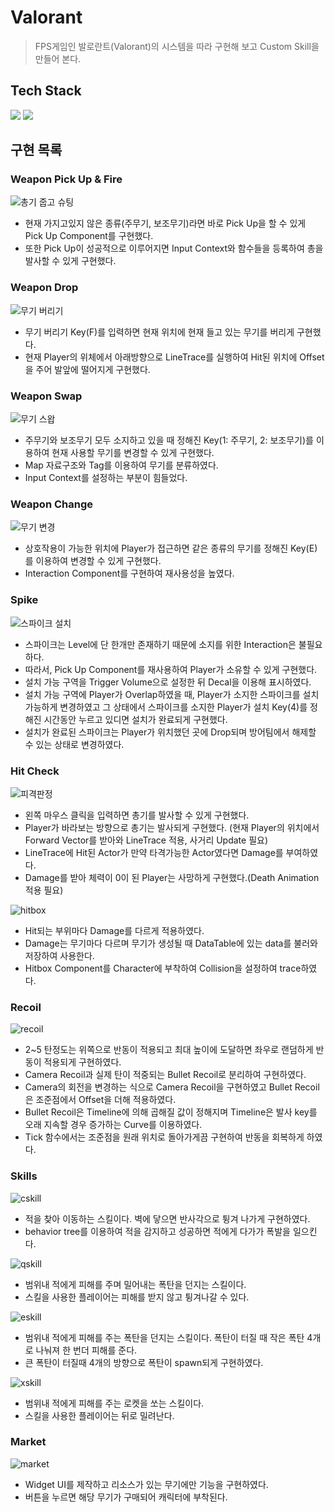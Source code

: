 # Valorant
> FPS게임인 발로란트(Valorant)의 시스템을 따라 구현해 보고 Custom Skill을 만들어 본다.

## Tech Stack
<p>
<img src="https://img.shields.io/badge/unrealengine-0E1128?style=for-the-badge&logo=unrealengine&logoColor=white">
<img src="https://img.shields.io/badge/c++-00599C?style=for-the-badge&logo=cplusplus&logoColor=white">
</ p>

## 구현 목록
### Weapon Pick Up & Fire
![총기 줍고 슈팅](https://github.com/minhvvan/Valorant/assets/59609086/e85bc9df-3ccf-40b6-9778-8675221cd668)
- 현재 가지고있지 않은 종류(주무기, 보조무기)라면 바로 Pick Up을 할 수 있게 Pick Up Component를 구현했다.
- 또한 Pick Up이 성공적으로 이루어지면 Input Context와 함수들을 등록하여 총을 발사할 수 있게 구현했다.

### Weapon Drop
![무기 버리기](https://github.com/minhvvan/Valorant/assets/59609086/2511ee9d-7fbe-4405-bd76-efb15e74177a)
- 무기 버리기 Key(F)를 입력하면 현재 위치에 현재 들고 있는 무기를 버리게 구현했다.
- 현재 Player의 위체에서 아래방향으로 LineTrace를 실행하여 Hit된 위치에 Offset을 주어 발앞에 떨어지게 구현했다.

### Weapon Swap
![무기 스왑](https://github.com/minhvvan/Valorant/assets/59609086/4ea4e699-d578-4a38-b95d-7cc4fb5218b8)
- 주무기와 보조무기 모두 소지하고 있을 때 정해진 Key(1: 주무기, 2: 보조무기)를 이용하여 현재 사용할 무기를 변경할 수 있게 구현했다.
- Map 자료구조와 Tag를 이용하여 무기를 분류하였다.
- Input Context를 설정하는 부분이 힘들었다.

### Weapon Change
![무기 변경](https://github.com/minhvvan/Valorant/assets/59609086/4bfa9038-3ee4-48a4-8ba7-1cd72c77e065)
- 상호작용이 가능한 위치에 Player가 접근하면 같은 종류의 무기를 정해진 Key(E)를 이용하여 변경할 수 있게 구현했다.
- Interaction Component를 구현하여 재사용성을 높였다.

### Spike
![스파이크 설치](https://github.com/minhvvan/Valorant/assets/59609086/c16f5d84-4c1c-4f52-9b2a-69b531b0db4d)
- 스파이크는 Level에 단 한개만 존재하기 때문에 소지를 위한 Interaction은 불필요하다.
- 따라서, Pick Up Component를 재사용하여 Player가 소유할 수 있게 구현했다.
- 설치 가능 구역을 Trigger Volume으로 설정한 뒤 Decal을 이용해 표시하였다.
- 설치 가능 구역에 Player가 Overlap하였을 때, Player가 소지한 스파이크를 설치 가능하게 변경하였고 그 상태에서 스파이크를 소지한 Player가 
설치 Key(4)를 정해진 시간동안 누르고 있디면 설치가 완료되게 구현했다.
- 설치가 완료된 스파이크는 Player가 위치했던 곳에 Drop되며 방어팀에서 해제할 수 있는 상태로 변경하였다.

### Hit Check
![피격판정](https://github.com/minhvvan/Valorant/assets/59609086/887507cd-ac59-40a8-9542-a1ff1bc06da0)
- 왼쪽 마우스 클릭을 입력하면 총기를 발사할 수 있게 구현했다.
- Player가 바라보는 방향으로 총기는 발사되게 구현했다. (현재 Player의 위치에서 Forward Vector를 받아와 LineTrace 적용, 사거리 Update 필요)
- LineTrace에 Hit된 Actor가 만약 타격가능한 Actor였다면 Damage를 부여하였다.
- Damage를 받아 체력이 0이 된 Player는 사망하게 구현했다.(Death Animation 적용 필요)

![hitbox](https://github.com/minhvvan/Valorant/assets/59609086/386ff029-932d-4019-bcaf-fb3430f0fd56)
- Hit되는 부위마다 Damage를 다르게 적용하였다.
- Damage는 무기마다 다르며 무기가 생성될 때 DataTable에 있는 data를 불러와 저장하여 사용한다.
- Hitbox Component를 Character에 부착하여 Collision을 설정하여 trace하였다.

### Recoil
![recoil](https://github.com/minhvvan/Valorant/assets/59609086/047c011c-03ea-4c6d-80cc-8dbb0c9606bd)
- 2~5 탄정도는 위쪽으로 반동이 적용되고 최대 높이에 도달하면 좌우로 랜덤하게 반동이 적용되게 구현하였다.
- Camera Recoil과 실제 탄이 적중되는 Bullet Recoil로 분리하여 구현하였다.
- Camera의 회전을 변경하는 식으로 Camera Recoil을 구현하였고 Bullet Recoil은 조준점에서 Offset을 더해 적용하였다.
- Bullet Recoil은 Timeline에 의해 곱해질 값이 정해지며 Timeline은 발사 key를 오래 지속할 경우 증가하는 Curve를 이용하였다.
- Tick 함수에서는 조준점을 원래 위치로 돌아가게끔 구현하여 반동을 회복하게 하였다.

### Skills
![cskill](https://github.com/minhvvan/Valorant/assets/59609086/7ed5d127-04de-4acc-81af-733c2fea5815)
- 적을 찾아 이동하는 스킬이다. 벽에 닿으면 반사각으로 튕겨 나가게 구현하였다.
- behavior tree를 이용하여 적을 감지하고 성공하면 적에게 다가가 폭발을 일으킨다.

![qskill](https://github.com/minhvvan/Valorant/assets/59609086/1d2f2f7d-0665-4d94-b3e9-a303a9b427a3)
- 범위내 적에게 피해를 주며 밀어내는 폭탄을 던지는 스킬이다.
- 스킬을 사용한 플레이어는 피해를 받지 않고 튕겨나갈 수 있다.

![eskill](https://github.com/minhvvan/Valorant/assets/59609086/67319a2e-8a6d-4142-9397-a4dbcd93c52e)
- 범위내 적에게 피해를 주는 폭탄을 던지는 스킬이다. 폭탄이 터질 때 작은 폭탄 4개로 나눠져 한 번더 피해를 준다.
- 큰 폭탄이 터질때 4개의 방향으로 폭탄이 spawn되게 구현하였다.

![xskill](https://github.com/minhvvan/Valorant/assets/59609086/e1884e5b-5727-4f44-85c6-2a98c2802f55)
- 범위내 적에게 피해를 주는 로켓을 쏘는 스킬이다.
- 스킬을 사용한 플레이어는 뒤로 밀려난다.

### Market
![market](https://github.com/minhvvan/Valorant/assets/59609086/f9c6e81b-c4f2-48dd-9e4a-8ac8cb2792e6)
- Widget UI를 제작하고 리소스가 있는 무기에만 기능을 구현하였다.
- 버튼을 누르면 해당 무기가 구매되어 캐릭터에 부착된다. 

